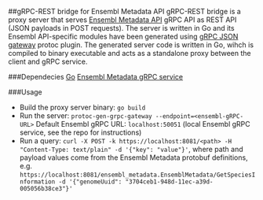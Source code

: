 ##gRPC-REST bridge for Ensembl Metadata API
gRPC-REST bridge is a proxy server that serves [Ensembl Metadata API](https://github.com/Ensembl/ensembl-metadata-service) gRPC API as REST API (JSON payloads in POST requests). The server is written in Go and its Ensembl API-specific modules have been generated using [gRPC JSON gateway](https://github.com/grpc-ecosystem/grpc-gateway/tree/main) protoc plugin. The generated server code is written in Go, wihch is compiled to binary executable and acts as a standalone proxy between the client and gRPC service.

###Dependecies
[Go](https://go.dev/doc/install)
[Ensembl Metadata gRPC service](https://github.com/Ensembl/ensembl-metadata-service)

###Usage

-   Build the proxy server binary: `go build`
-   Run the server: `protoc-gen-grpc-gateway --endpoint=<ensembl-gRPC-URL>`
    Default Ensembl gRPC URL: `localhost:50051` (local Ensembl gRPC service, see the repo for instructions)
-   Run a query: `curl -X POST -k https://localhost:8081/<path> -H "Content-Type: text/plain" -d '{"key": "value"}'`,
    where path and payload values come from the Ensembl Metadata protobuf definitions, e.g. `https://localhost:8081/ensembl_metadata.EnsemblMetadata/GetSpeciesInformation -d '{"genomeUuid": "3704ceb1-948d-11ec-a39d-005056b38ce3"}'`
